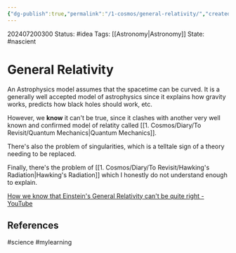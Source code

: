 ```yaml
---
{"dg-publish":true,"permalink":"/1-cosmos/general-relativity/","created":"2025-01-22T11:17:13.915-05:00","updated":"2024-07-20T03:01:25.975-04:00"}
---
```


202407200300
Status: #idea
Tags: [[Astronomy\|Astronomy]]
State: #nascient
# General Relativity

An Astrophysics model assumes that the spacetime can be curved. It is a generally well accepted model of astrophysics since it explains how gravity works, predicts how black holes should work, etc.

However, we **know** it can't be true, since it clashes with another very well known and confirmed model of relatity called [[1. Cosmos/Diary/To Revisit/Quantum Mechanics\|Quantum Mechanics]].

There's also the problem of singularities, which is a telltale sign of a theory needing to be replaced.

Finally, there's the problem of [[1. Cosmos/Diary/To Revisit/Hawking's Radiation\|Hawking's Radiation]] which I honestly do not understand enough to explain.

[How we know that Einstein's General Relativity can't be quite right - YouTube](https://www.youtube.com/watch?v=ibP7tE8L3Xw&list=WL&index=217)



## References

#science #mylearning